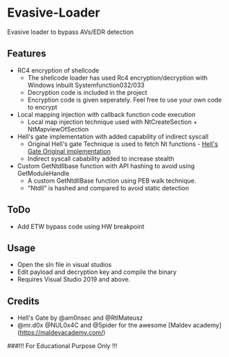 # Evasive-Loader
Evasive loader to bypass AVs/EDR detection

## Features

- RC4 encryption of shellcode
    - The shellcode loader has used Rc4 encryption/decryption with Windows inbuilt Systemfunction032/033
    - Decryption code is included in the project
    - Encryption code is given seperately. Feel free to use your own code to encrypt
- Local mapping injection with callback function code execution
    - Local map injection technique used with NtCreateSection + NtMapviewOfSection
- Hell's gate implementation with added capability of indirect syscall
    - Original Hell's gate Technique is used to fetch Nt functions - [Hell's Gate Original implementation](https://github.com/am0nsec/HellsGate/tree/master)
    - Indirect syscall cabability added to increase stealth
- Custom GetNtdllbase function with API hashing to avoid using GetModuleHandle
    - A custom GetNtdllBase function using PEB walk technique.
    - "Ntdll" is hashed and compared to avoid static detection

## ToDo
- Add ETW bypass code using HW breakpoint

## Usage
- Open the sln file in visual studios
- Edit payload and decryption key and compile the binary
- Requires Visual Studio 2019 and above.

## Credits
- Hell's Gate by @am0nsec and @RtlMateusz
- @mr.d0x @NUL0x4C and @5pider for the awesome [Maldev academy] (https://maldevacademy.com/)
  
###!!! For Educational Purpose Only !!!
